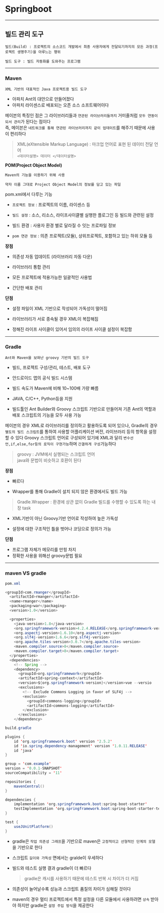 # Springboot
---
## 빌드 관리 도구
```
빌드(Build) : 프로젝트의 소스코드 개발에서 최종 사용자에게 전달되기까지의 모든 과정(프로젝트 생명주기)을 아루느는 행위

빌드 도구 : 빌드 자동화를 도와주는 프로그램
```
---
### Maven
```
XML 기반의 대표적인 Java 프로젝트용 빌드 도구
```
- 아파치 Ant의 대안으로 만들어졌다
- 아파치 라이센스로 배포되는 오픈 소스 소프트웨어이다

메이븐의 특징인 점은 그 라이브러리들과 `연관된 라이브러리들까지` 거미줄처럼 `모두 연동이 되서 관리`가 된다는 점이다   
즉, 메이븐은 `네트워크를 통해 연관된 라이브러리까지 같이 업데이트`를 해주기 때문에 사용이 편리하다
> XML(eXtensible Markup Language) : 마크업 언어로 표현 된 데이터 전달 언어   
`<데이터설명> 데이터 </데이터설명>`

**POM(Project Object Model)**   
```
Maven의 기능을 이용하기 위해 사용

약자 이름 그대로 Project Object Model의 정보를 담고 있는 파일
```
pom.xml에서 다루는 기능   
- `프로젝트 정보` : 프로젝트의 이름, 라이센스 등

- `빌드 설정` : 소스, 리소스, 라이프사이클별 실행한 플로그인 등 빌드와 관련된 설정
- 빌드 환경 : 사용자 환경 별로 달라질 수 잇는 프로파일 정보
- `pom 연관 정보` : 의존 프로젝트(모듈), 상위프로젝트, 포함하고 있는 하위 모듈 등

**장점**   
- 의존성 자동 업데이트 (라이브러리 자동 다운)

- 라이브러리 통합 관리
- 모든 프로젝트에 적용가능한 일괄적인 사용법
- 간단한 배포 관리

**단점**   
- 설정 파일이 XML 기반으로 작성되어 가독성이 떨어짐

- 라이브러리가 서로 종속될 경우 XML이 복잡해짐
- 정해진 라이프 사이클이 있어서 임의의 라이프 사이클 설정이 복잡함

---
### Gradle
```
Ant와 Maven을 보와난 groovy 기반의 빌드 도구
```
- 빌드, 프로젝트 구성/관리, 테스트, 배포 도구
- 안드로이드 앱의 공식 빌드 시스템

- 빌드 속도가 Maven에 비해 10~100배 가량 빠름
- JAVA, C/C++, Python등을 지원
- 빌드툴인 Ant Builder와 Groovy 스크립트 기반으로 만들어져 기존 Ant의 역할과 배포 스크립트의 기능을 모두 사용 가능

메이븐의 경우 XML로 라이브러리를 정의하고 활용하도록 되어 있으나, Gradle의 경우 `별도의 빌드 스크립트`를 통하여 사용할 어플리케이션 버전, 라이브러리 등의 항목을 설정할 수 있다
Groovy 스크립트 언어로 구성되어 있기에 XML과 달리 `변수선언,if,else,for등의 로직이 구현가능`하며 `간결하게 구성`가능하다
> groovy : JVM에서 실행되는 스크립트 언어   
java와 문법이 비슷하고 호환이 된다

**장점**   
- 빠르다

- Wrapper를 통해 Gradle이 설치 되지 않은 환경에서도 빌드 가능
> Gradle.Wrapper : 환경에 상관 없이 Gradle 빌드를 수행할 수 있도록 하는 내장 task   
- XML기반이 아닌 Groovy기반 언어로 작성하여 높은 가독성

- 설정에 대한 구조적인 틀을 벗어나 코딩으로 정의가 가능

**단점**   
- 프로그램 자체가 메모리를 만힝 차지
- 정확한 사용을 위해선 groovy문법 필요

---
### maven VS gradle
```java
pom.xml

<groupId>com.rmanger</groupId>
  <artifactId>rmanger</artifactId>
  <name>rmanger</name>
  <packaging>war</packaging>
  <version>1.0</version>

  <properties>
    <java-version>1.8</java-version>
    <org.springframework-version>4.2.4.RELEASE</org.springframework-version>
    <org.aspectj-version>1.6.10</org.aspectj-version>
    <org.slf4j-version>1.6.6</org.slf4j-version>
    <org.apache.tiles-version>3.0.7</org.apache.tiles-version>
    <maven.compiler.source>8</maven.compiler.source>
    <maven.compiler.target>8</maven.compiler.target>
  </properties>
  <dependencies>
    <!-- Spring -->
    <dependency>
      <groupId>org.springframework</groupId>
      <artifactId>spring-context</artifactId>
      <version>${org.springframework-version}</version>vue --versio
      <exclusions>
        <!-- Exclude Commons Logging in favor of SLF4j -->
        <exclusion>
          <groupId>commons-logging</groupId>
          <artifactId>commons-logging</artifactId>
        </exclusion>
      </exclusions>
    </dependency>
```
```java
build.gradle

plugins {
    id 'org.springframework.boot' version '2.5.2'
    id 'io.spring.dependency-management' version '1.0.11.RELEASE'
    id 'java'
}

group = 'com.example'
version = '0.0.1-SNAPSHOT'
sourceCompatibility = '11'

repositories {
    mavenCentral()
}

dependencies {
    implementation 'org.springframework.boot:spring-boot-starter'
    testImplementation 'org.springframework.boot:spring-boot-starter-test'
}

test {
    useJUnitPlatform()
}
```
- gradle은 `작업 의존성 그래프`을 기반으로 maven은 `고정적이고 선형적인 단계의 모델`을 기반으로 한다
- 스크립트 `길이와 가독성` 면에서는 gralde이 우세하다

- 빌드와 테스트 실행 결과 gradle이 더 빠르다   
    > gradle은 캐시를 사용하기 때문에 테스트 반복 시 차이가 더 커짐
- 의존성이 늘어날수록 성능과 스크립트 품질의 차이가 심해질 것이다
- maven의 경우 멀티 프로젝트에서 특정 설정을 다른 모듈에서 사용하려면 `상속` 받아야 하지만 gradle은 `설정 주입 방식`을 제공한다